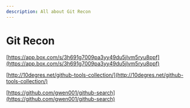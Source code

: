 ```yaml
---
description: All about Git Recon
---
```


# **Git Recon** #



[https://app.box.com/s/3h691g7009pa3yy49du5jlvm5ryu8ppf](https://app.box.com/s/3h691g7009pa3yy49du5jlvm5ryu8ppf)

[http://10degres.net/github-tools-collection/](http://10degres.net/github-tools-collection/)

[https://github.com/gwen001/github-search](https://github.com/gwen001/github-search)

